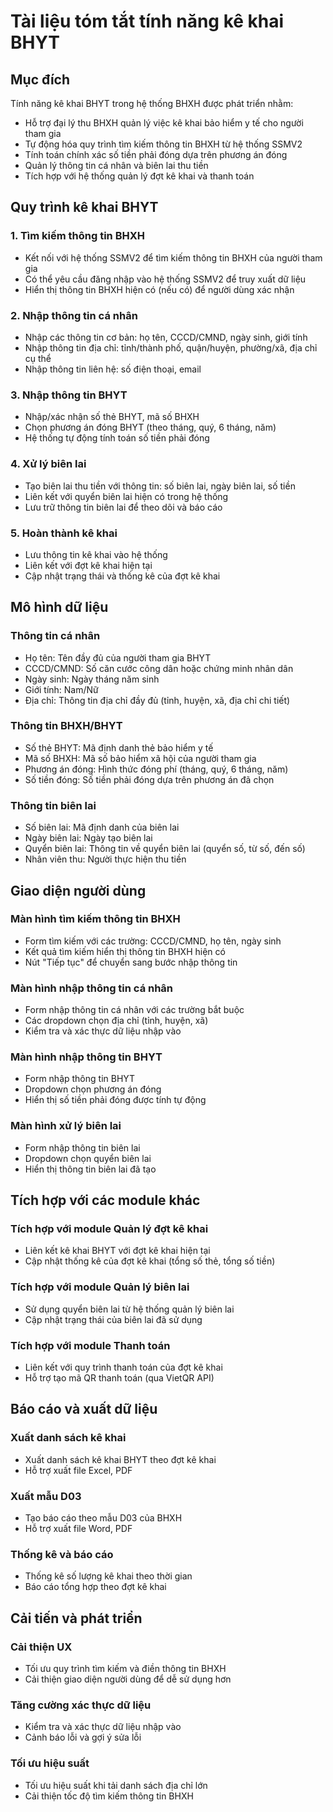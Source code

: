# Tài liệu tóm tắt tính năng kê khai BHYT

## Mục đích

Tính năng kê khai BHYT trong hệ thống BHXH được phát triển nhằm:

- Hỗ trợ đại lý thu BHXH quản lý việc kê khai bảo hiểm y tế cho người tham gia
- Tự động hóa quy trình tìm kiếm thông tin BHXH từ hệ thống SSMV2
- Tính toán chính xác số tiền phải đóng dựa trên phương án đóng
- Quản lý thông tin cá nhân và biên lai thu tiền
- Tích hợp với hệ thống quản lý đợt kê khai và thanh toán

## Quy trình kê khai BHYT

### 1. Tìm kiếm thông tin BHXH
- Kết nối với hệ thống SSMV2 để tìm kiếm thông tin BHXH của người tham gia
- Có thể yêu cầu đăng nhập vào hệ thống SSMV2 để truy xuất dữ liệu
- Hiển thị thông tin BHXH hiện có (nếu có) để người dùng xác nhận

### 2. Nhập thông tin cá nhân
- Nhập các thông tin cơ bản: họ tên, CCCD/CMND, ngày sinh, giới tính
- Nhập thông tin địa chỉ: tỉnh/thành phố, quận/huyện, phường/xã, địa chỉ cụ thể
- Nhập thông tin liên hệ: số điện thoại, email

### 3. Nhập thông tin BHYT
- Nhập/xác nhận số thẻ BHYT, mã số BHXH
- Chọn phương án đóng BHYT (theo tháng, quý, 6 tháng, năm)
- Hệ thống tự động tính toán số tiền phải đóng

### 4. Xử lý biên lai
- Tạo biên lai thu tiền với thông tin: số biên lai, ngày biên lai, số tiền
- Liên kết với quyển biên lai hiện có trong hệ thống
- Lưu trữ thông tin biên lai để theo dõi và báo cáo

### 5. Hoàn thành kê khai
- Lưu thông tin kê khai vào hệ thống
- Liên kết với đợt kê khai hiện tại
- Cập nhật trạng thái và thống kê của đợt kê khai

## Mô hình dữ liệu

### Thông tin cá nhân
- Họ tên: Tên đầy đủ của người tham gia BHYT
- CCCD/CMND: Số căn cước công dân hoặc chứng minh nhân dân
- Ngày sinh: Ngày tháng năm sinh
- Giới tính: Nam/Nữ
- Địa chỉ: Thông tin địa chỉ đầy đủ (tỉnh, huyện, xã, địa chỉ chi tiết)

### Thông tin BHXH/BHYT
- Số thẻ BHYT: Mã định danh thẻ bảo hiểm y tế
- Mã số BHXH: Mã số bảo hiểm xã hội của người tham gia
- Phương án đóng: Hình thức đóng phí (tháng, quý, 6 tháng, năm)
- Số tiền đóng: Số tiền phải đóng dựa trên phương án đã chọn

### Thông tin biên lai
- Số biên lai: Mã định danh của biên lai
- Ngày biên lai: Ngày tạo biên lai
- Quyển biên lai: Thông tin về quyển biên lai (quyển số, từ số, đến số)
- Nhân viên thu: Người thực hiện thu tiền

## Giao diện người dùng

### Màn hình tìm kiếm thông tin BHXH
- Form tìm kiếm với các trường: CCCD/CMND, họ tên, ngày sinh
- Kết quả tìm kiếm hiển thị thông tin BHXH hiện có
- Nút "Tiếp tục" để chuyển sang bước nhập thông tin

### Màn hình nhập thông tin cá nhân
- Form nhập thông tin cá nhân với các trường bắt buộc
- Các dropdown chọn địa chỉ (tỉnh, huyện, xã)
- Kiểm tra và xác thực dữ liệu nhập vào

### Màn hình nhập thông tin BHYT
- Form nhập thông tin BHYT
- Dropdown chọn phương án đóng
- Hiển thị số tiền phải đóng được tính tự động

### Màn hình xử lý biên lai
- Form nhập thông tin biên lai
- Dropdown chọn quyển biên lai
- Hiển thị thông tin biên lai đã tạo

## Tích hợp với các module khác

### Tích hợp với module Quản lý đợt kê khai
- Liên kết kê khai BHYT với đợt kê khai hiện tại
- Cập nhật thống kê của đợt kê khai (tổng số thẻ, tổng số tiền)

### Tích hợp với module Quản lý biên lai
- Sử dụng quyển biên lai từ hệ thống quản lý biên lai
- Cập nhật trạng thái của biên lai đã sử dụng

### Tích hợp với module Thanh toán
- Liên kết với quy trình thanh toán của đợt kê khai
- Hỗ trợ tạo mã QR thanh toán (qua VietQR API)

## Báo cáo và xuất dữ liệu

### Xuất danh sách kê khai
- Xuất danh sách kê khai BHYT theo đợt kê khai
- Hỗ trợ xuất file Excel, PDF

### Xuất mẫu D03
- Tạo báo cáo theo mẫu D03 của BHXH
- Hỗ trợ xuất file Word, PDF

### Thống kê và báo cáo
- Thống kê số lượng kê khai theo thời gian
- Báo cáo tổng hợp theo đợt kê khai

## Cải tiến và phát triển

### Cải thiện UX
- Tối ưu quy trình tìm kiếm và điền thông tin BHXH
- Cải thiện giao diện người dùng để dễ sử dụng hơn

### Tăng cường xác thực dữ liệu
- Kiểm tra và xác thực dữ liệu nhập vào
- Cảnh báo lỗi và gợi ý sửa lỗi

### Tối ưu hiệu suất
- Tối ưu hiệu suất khi tải danh sách địa chỉ lớn
- Cải thiện tốc độ tìm kiếm thông tin BHXH
